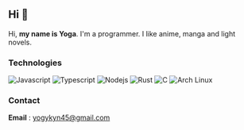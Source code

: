 ## Hi 👋
Hi, **my name is Yoga**. I'm a programmer. I like anime, manga and light novels.

### Technologies
![Javascript](https://img.shields.io/badge/javascript-232530?style=for-the-badge&logo=javascript&logoColor=%23fafafa)
![Typescript](https://img.shields.io/badge/Typescript-232530?style=for-the-badge&logo=typescript&logoColor=%23fafafa)
![Nodejs](https://img.shields.io/badge/NodeJS-232530?style=for-the-badge&logo=node.js&logoColor=%23fafafa)
![Rust](https://img.shields.io/badge/Rust-232530?style=for-the-badge&logo=rust&logoColor=%23fafafa)
![C](https://img.shields.io/badge/C-232530?style=for-the-badge&logo=c&logoColor=%23fafafa)
![Arch Linux](https://img.shields.io/badge/Arch-232530?style=for-the-badge&logo=archlinux&logoColor=%23fafafa)

### Contact
**Email** : yogykyn45@gmail.com
